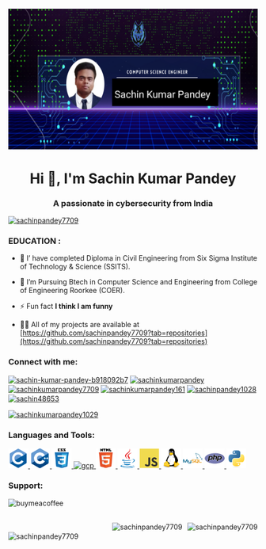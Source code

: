 ![logo](20240926_125241.png)
<h1 align="center">Hi 👋, I'm Sachin Kumar Pandey</h1>
<h3 align="center">A passionate in cybersecurity from India</h3>

<p align="left"> <a href="https://github.com/ryo-ma/github-profile-trophy"><img src="https://github-profile-trophy.vercel.app/?username=sachinpandey7709" alt="sachinpandey7709" /></a> </p>

<h3 align="left">EDUCATION :</h3>

- 🌱 I’ have completed Diploma in Civil Engineering from Six Sigma Institute of Technology & Science (SSITS).

- 🌱 I’m Pursuing Btech in Computer Science and Engineering from College of Engineering Roorkee (COER).

- ⚡ Fun fact **I think I am funny**


- 👨‍💻 All of my projects are available at [https://github.com/sachinpandey7709?tab=repositories](https://github.com/sachinpandey7709?tab=repositories)

<h3 align="left">Connect with me:</h3>
<p align="left">
<a href="https://linkedin.com/in/sachin-kumar-pandey-b918092b7" target="blank"><img align="center" src="https://raw.githubusercontent.com/rahuldkjain/github-profile-readme-generator/master/src/images/icons/Social/linked-in-alt.svg" alt="sachin-kumar-pandey-b918092b7" height="30" width="40" /></a>
<a href="https://kaggle.com/sachinkumarpandey" target="blank"><img align="center" src="https://raw.githubusercontent.com/rahuldkjain/github-profile-readme-generator/master/src/images/icons/Social/kaggle.svg" alt="sachinkumarpandey" height="30" width="40" /></a>
<a href="https://fb.com/sachinkumarpandey7709" target="blank"><img align="center" src="https://raw.githubusercontent.com/rahuldkjain/github-profile-readme-generator/master/src/images/icons/Social/facebook.svg" alt="sachinkumarpandey7709" height="30" width="40" /></a>
<a href="https://instagram.com/sachinkumarpandey161" target="blank"><img align="center" src="https://raw.githubusercontent.com/rahuldkjain/github-profile-readme-generator/master/src/images/icons/Social/instagram.svg" alt="sachinkumarpandey161" height="30" width="40" /></a>
<a href="https://www.hackerrank.com/sachinpandey1028" target="blank"><img align="center" src="https://raw.githubusercontent.com/rahuldkjain/github-profile-readme-generator/master/src/images/icons/Social/hackerrank.svg" alt="sachinpandey1028" height="30" width="40" /></a>
<a href="https://twitter.com/sachin48653" target="blank"><img align="center" src="https://raw.githubusercontent.com/rahuldkjain/github-profile-readme-generator/master/src/images/icons/Social/twitter.svg" alt="sachin48653" height="30" width="40" /></a>
</p>
<a href="https://www.leetcode.com/sachinkumarpandey1029" target="blank"><img align="center" src="https://raw.githubusercontent.com/rahuldkjain/github-profile-readme-generator/master/src/images/icons/Social/leet-code.svg" alt="sachinkumarpandey1029" height="30" width="40" /></a>
</p>
<h3 align="left">Languages and Tools:</h3>
<p align="left"> <a href="https://www.cprogramming.com/" target="_blank" rel="noreferrer"> <img src="https://raw.githubusercontent.com/devicons/devicon/master/icons/c/c-original.svg" alt="c" width="40" height="40"/> </a> <a href="https://www.w3schools.com/cpp/" target="_blank" rel="noreferrer"> <img src="https://raw.githubusercontent.com/devicons/devicon/master/icons/cplusplus/cplusplus-original.svg" alt="cplusplus" width="40" height="40"/> </a> <a href="https://www.w3schools.com/css/" target="_blank" rel="noreferrer"> <img src="https://raw.githubusercontent.com/devicons/devicon/master/icons/css3/css3-original-wordmark.svg" alt="css3" width="40" height="40"/> </a> <a href="https://cloud.google.com" target="_blank" rel="noreferrer"> <img src="https://www.vectorlogo.zone/logos/google_cloud/google_cloud-icon.svg" alt="gcp" width="40" height="40"/> </a> <a href="https://www.w3.org/html/" target="_blank" rel="noreferrer"> <img src="https://raw.githubusercontent.com/devicons/devicon/master/icons/html5/html5-original-wordmark.svg" alt="html5" width="40" height="40"/> </a> <a href="https://www.java.com" target="_blank" rel="noreferrer"> <img src="https://raw.githubusercontent.com/devicons/devicon/master/icons/java/java-original.svg" alt="java" width="40" height="40"/> </a> <a href="https://developer.mozilla.org/en-US/docs/Web/JavaScript" target="_blank" rel="noreferrer"> <img src="https://raw.githubusercontent.com/devicons/devicon/master/icons/javascript/javascript-original.svg" alt="javascript" width="40" height="40"/> </a> <a href="https://www.linux.org/" target="_blank" rel="noreferrer"> <img src="https://raw.githubusercontent.com/devicons/devicon/master/icons/linux/linux-original.svg" alt="linux" width="40" height="40"/> </a> <a href="https://www.mysql.com/" target="_blank" rel="noreferrer"> <img src="https://raw.githubusercontent.com/devicons/devicon/master/icons/mysql/mysql-original-wordmark.svg" alt="mysql" width="40" height="40"/> </a> <a href="https://www.php.net" target="_blank" rel="noreferrer"> <img src="https://raw.githubusercontent.com/devicons/devicon/master/icons/php/php-original.svg" alt="php" width="40" height="40"/> </a> <a href="https://www.python.org" target="_blank" rel="noreferrer"> <img src="https://raw.githubusercontent.com/devicons/devicon/master/icons/python/python-original.svg" alt="python" width="40" height="40"/> </a> 
<h3 align="left">Support:</h3>
<p><a href="https://www.buymeacoffee.com/buymeacoffee"> <img align="left" src="https://cdn.buymeacoffee.com/buttons/v2/default-yellow.png" height="50" width="210" alt="buymeacoffee" /></a></p><br><br>
<p><img align="left" src="https://github-readme-stats.vercel.app/api/top-langs?username=sachinpandey7709&show_icons=true&locale=en&layout=compact" alt="sachinpandey7709" /></p>
<p><img align="right" src="https://user-images.githubusercontent.com/55389276/140866485-8fb1c876-9a8f-4d6a-98dc-08c4981eaf70.gif" alt="sachinpandey7709" /></p>

<p>&nbsp;<img align="center" src="https://github-readme-stats.vercel.app/api?username=sachinpandey7709&show_icons=true&locale=en" alt="sachinpandey7709" /></p>
